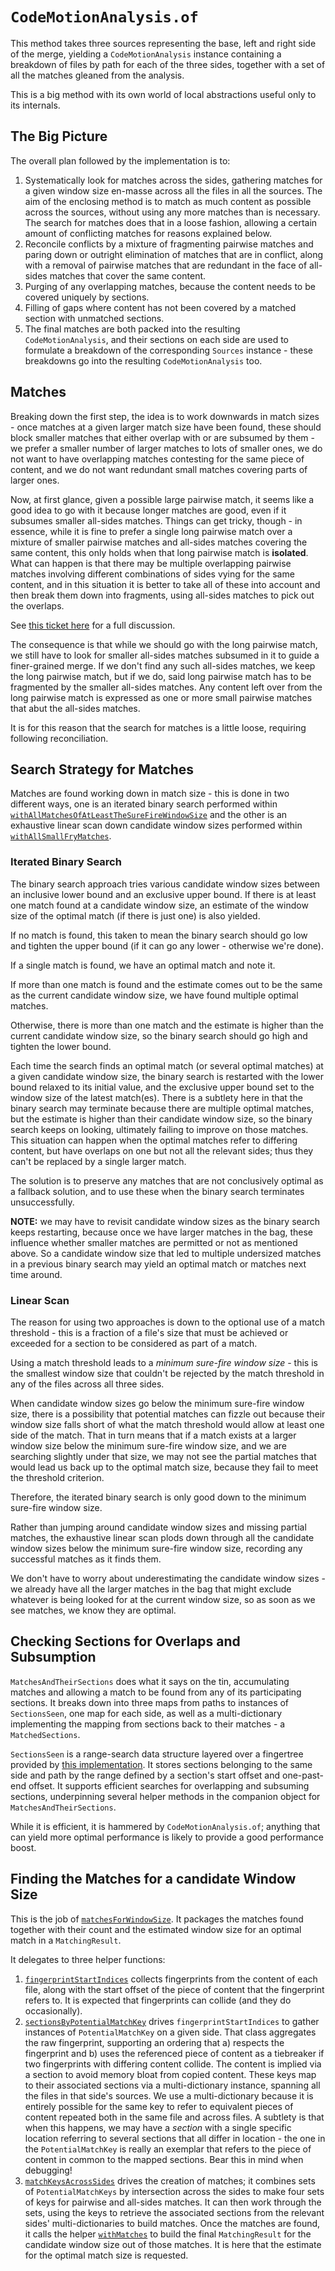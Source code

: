 # `CodeMotionAnalysis.of`

This method takes three sources representing the base, left and right side of the merge, yielding a `CodeMotionAnalysis`
instance containing a breakdown of files by path for each of the three sides, together with a set of all the matches
gleaned from the analysis.

This is a big method with its own world of local abstractions useful only to its internals.

## The Big Picture ##

The overall plan followed by the implementation is to:

1. Systematically look for matches across the sides, gathering matches for a given window size en-masse across all the
   files in all the sources. The aim of the enclosing method is to match as much content as possible across the sources,
   without using any more matches than is necessary. The search for matches does that in a loose fashion, allowing a
   certain amount of conflicting matches for reasons explained below.
2. Reconcile conflicts by a mixture of fragmenting pairwise matches and paring down or outright elimination of matches
   that are in conflict, along with a removal of pairwise matches that are redundant in the face of all-sides matches
   that cover the same content.
3. Purging of any overlapping matches, because the content needs to be covered uniquely by sections.
4. Filling of gaps where content has not been covered by a matched section with unmatched sections.
5. The final matches are both packed into the resulting `CodeMotionAnalysis`, and their sections on each side are used
   to formulate a breakdown of the corresponding `Sources` instance - these breakdowns go into the resulting
   `CodeMotionAnalysis` too.

## Matches ##

Breaking down the first step, the idea is to work downwards in match sizes - once matches at a given larger match size
have been found, these should block smaller matches that either overlap with or are subsumed by them - we prefer a
smaller number of larger matches to lots of smaller ones, we do not want to have overlapping matches contesting for the
same piece of content, and we do not want redundant small matches covering parts of larger ones.

Now, at first glance, given a possible large pairwise match, it seems like a good idea to go with it because longer
matches are good, even if it subsumes smaller all-sides matches. Things can get tricky, though - in essence, while it is
fine to prefer a single long pairwise match over a mixture of smaller pairwise matches and all-sides matches covering
the same content, this only holds when that long pairwise match is **isolated**. What can happen is that there may be
multiple overlapping pairwise matches involving different combinations of sides vying for the same content, and in this
situation it is better to take all of these into account and then break them down into fragments, using all-sides
matches to pick out the overlaps.

See [this ticket here](https://github.com/sageserpent-open/kineticMerge/issues/23) for a full discussion.

The consequence is that while we should go with the long pairwise match, we still have to look for smaller all-sides
matches subsumed in it to guide a finer-grained merge. If we don't find any such all-sides matches, we keep the long
pairwise match, but if we do, said long pairwise match has to be fragmented by the smaller all-sides matches. Any
content left over from the long pairwise match is expressed as one or more small pairwise matches that abut the
all-sides matches.

It is for this reason that the search for matches is a little loose, requiring following reconciliation.

## Search Strategy for Matches ##

Matches are found working down in match size - this is done in two different ways, one is an iterated binary search
performed
within [
`withAllMatchesOfAtLeastTheSureFireWindowSize`](https://github.com/sageserpent-open/kineticMerge/blob/63ea2b5cf44d553bf9d49412cc321fc219874d9a/src/main/scala/com/sageserpent/kineticmerge/core/CodeMotionAnalysis.scala#L176)
and the other is an exhaustive linear scan down candidate window sizes performed
within [
`withAllSmallFryMatches`](https://github.com/sageserpent-open/kineticMerge/blob/63ea2b5cf44d553bf9d49412cc321fc219874d9a/src/main/scala/com/sageserpent/kineticmerge/core/CodeMotionAnalysis.scala#L1042).

### Iterated Binary Search ###

The binary search approach tries various candidate window sizes between an inclusive lower bound and an exclusive upper
bound. If there is at least one match found at a candidate window size, an estimate of the window size of the optimal
match (if there is just one) is also yielded.

If no match is found, this taken to mean the binary search should go low and tighten the upper bound (if it can go any
lower - otherwise we're done).

If a single match is found, we have an optimal match and note it.

If more than one match is found and the estimate comes out to be the same as the current candidate window size, we have
found multiple optimal matches.

Otherwise, there is more than one match and the estimate is higher than the current candidate window size, so the binary
search should go high and tighten the lower bound.

Each time the search finds an optimal match (or several optimal matches) at a given candidate window size, the binary
search is restarted with the lower bound relaxed to its initial value, and the exclusive upper bound set to the window
size of the latest match(es). There is a subtlety here in that the binary search may terminate because there are
multiple optimal matches, but the estimate is higher than their candidate window size, so the binary search keeps on
looking, ultimately failing to improve on those matches. This situation can happen when the optimal matches refer to
differing content, but have overlaps on one but not all the relevant sides; thus they can't be replaced by a single
larger match.

The solution is to preserve any matches that are not conclusively optimal as a fallback
solution, and to use these when the binary search terminates unsuccessfully.

**NOTE:** we may have to revisit candidate window sizes as the binary search keeps restarting, because once we have
larger matches in the bag, these influence whether smaller matches are permitted or not as mentioned above. So a
candidate window size that led to multiple undersized matches in a previous binary search may yield an optimal match or
matches next time around.

### Linear Scan ###

The reason for using two approaches is down to the optional use of a match threshold - this is a fraction of a file's
size that must be achieved or exceeded for a section to be considered as part of a match.

Using a match threshold leads to a *minimum sure-fire window size* - this is the smallest window size that couldn't be
rejected by the match threshold in any of the files across all three sides.

When candidate window sizes go below the minimum sure-fire window size, there is a possibility that potential matches
can fizzle out because their window size falls short of what the match threshold would allow at least one side of the
match. That in turn means that if a match exists at a larger window size below the minimum sure-fire window size, and we
are searching slightly under that size, we may not see the partial matches that would lead us back up to the optimal
match size, because they fail to meet the threshold criterion.

Therefore, the iterated binary search is only good down to the minimum sure-fire window size.

Rather than jumping around candidate window sizes and missing partial matches, the exhaustive linear scan plods down
through all the candidate window sizes below the minimum sure-fire window size, recording any successful matches as it
finds them.

We don't have to worry about underestimating the candidate window sizes - we already have all the larger
matches in the bag that might exclude whatever is being looked for at the current window size, so as soon as we see
matches, we know they are optimal.

## Checking Sections for Overlaps and Subsumption ##

`MatchesAndTheirSections` does what it says on the tin, accumulating matches and allowing a match to be found from any
of its participating sections. It breaks down into three maps from paths to instances of `SectionsSeen`, one map for
each side, as well as a multi-dictionary implementing the mapping from sections back to their matches -
a `MatchedSections`.

`SectionsSeen` is a range-search data structure layered over a fingertree provided
by [this implementation](https://codeberg.org/sciss/FingerTree). It stores sections belonging to the same side and path
by the range defined by a section's start offset and one-past-end offset. It supports efficient searches for overlapping
and subsuming sections, underpinning several helper methods in the companion object for `MatchesAndTheirSections`.

While it is efficient, it is hammered by `CodeMotionAnalysis.of`; anything that can yield more optimal performance is
likely to provide a good performance boost.

## Finding the Matches for a candidate Window Size ##

This is the job
of [
`matchesForWindowSize`](https://github.com/sageserpent-open/kineticMerge/blob/a9c639c98c78af9ba848243471f51c364845f5d1/src/main/scala/com/sageserpent/kineticmerge/core/CodeMotionAnalysis.scala#L1152).
It packages the matches found together with their count and the estimated window size for an optimal match in
a `MatchingResult`.

It delegates to three helper functions:

1. [
   `fingerprintStartIndices`](https://github.com/sageserpent-open/kineticMerge/blob/a9c639c98c78af9ba848243471f51c364845f5d1/src/main/scala/com/sageserpent/kineticmerge/core/CodeMotionAnalysis.scala#L1167)
   collects fingerprints from the content of each file, along with the start offset of the piece of content that the
   fingerprint refers to. It is expected that fingerprints can collide (and they do occasionally).
2. [
   `sectionsByPotentialMatchKey`](https://github.com/sageserpent-open/kineticMerge/blob/a9c639c98c78af9ba848243471f51c364845f5d1/src/main/scala/com/sageserpent/kineticmerge/core/CodeMotionAnalysis.scala#L1225)
   drives `fingerprintStartIndices` to gather instances of `PotentialMatchKey` on a given side. That class aggregates
   the raw fingerprint, supporting an ordering that a) respects the fingerprint and b) uses the referenced piece of
   content as a tiebreaker if two fingerprints with differing content collide. The content is implied via a section to
   avoid memory bloat from copied content. These keys map to their associated sections via a multi-dictionary instance,
   spanning all the files in that side's sources. We use a multi-dictionary because it is entirely possible for the same
   key to refer to equivalent pieces of content repeated both in the same file and across files. A subtlety is that when
   this happens, we may have a *section* with a single specific location referring to several sections that all differ
   in location - the one in the `PotentialMatchKey` is really an exemplar that refers to the piece of content in common
   to the mapped sections. Bear this in mind when debugging!
3. [
   `matchKeysAcrossSides`](https://github.com/sageserpent-open/kineticMerge/blob/a9c639c98c78af9ba848243471f51c364845f5d1/src/main/scala/com/sageserpent/kineticmerge/core/CodeMotionAnalysis.scala#L1294)
   drives the creation of matches; it combines sets of `PotentialMatchKeys` by intersection across the sides to make
   four sets of keys for pairwise and all-sides matches. It can then work through the sets, using the keys to retrieve
   the associated sections from the relevant sides' multi-dictionaries to build matches. Once the matches are found, it
   calls the helper [
   `withMatches`](https://github.com/sageserpent-open/kineticMerge/blob/a9c639c98c78af9ba848243471f51c364845f5d1/src/main/scala/com/sageserpent/kineticmerge/core/CodeMotionAnalysis.scala#L1645)
   to build the final `MatchingResult` for the candidate window size out of those matches. It is here that the estimate
   for the optimal match size is requested.

